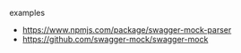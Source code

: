 examples
- https://www.npmjs.com/package/swagger-mock-parser
- https://github.com/swagger-mock/swagger-mock

